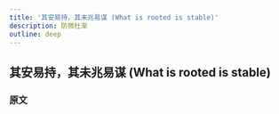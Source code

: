 ```yaml
---
title: '其安易持，其未兆易谋 (What is rooted is stable)'
description: 防微杜渐
outline: deep
---
```


## 其安易持，其未兆易谋 (What is rooted is stable)

### 原文

